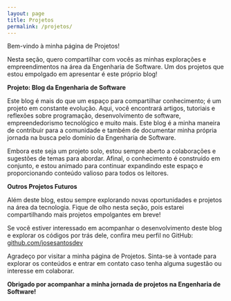 ```yaml
---
layout: page
title: Projetos
permalink: /projetos/
---
```


Bem-vindo à minha página de Projetos!

Nesta seção, quero compartilhar com vocês as minhas explorações e empreendimentos na área da Engenharia de Software. Um dos projetos que estou empolgado em apresentar é este próprio blog!

**Projeto: Blog da Engenharia de Software**

Este blog é mais do que um espaço para compartilhar conhecimento; é um projeto em constante evolução. Aqui, você encontrará artigos, tutoriais e reflexões sobre programação, desenvolvimento de software, empreendedorismo tecnológico e muito mais. Este blog é a minha maneira de contribuir para a comunidade e também de documentar minha própria jornada na busca pelo domínio da Engenharia de Software.

Embora este seja um projeto solo, estou sempre aberto a colaborações e sugestões de temas para abordar. Afinal, o conhecimento é construído em conjunto, e estou animado para continuar expandindo este espaço e proporcionando conteúdo valioso para todos os leitores.

**Outros Projetos Futuros**

Além deste blog, estou sempre explorando novas oportunidades e projetos na área da tecnologia. Fique de olho nesta seção, pois estarei compartilhando mais projetos empolgantes em breve!

Se você estiver interessado em acompanhar o desenvolvimento deste blog e explorar os códigos por trás dele, confira meu perfil no GitHub: [github.com/josesantosdev](https://github.com/josesantosdev)

Agradeço por visitar a minha página de Projetos. Sinta-se à vontade para explorar os conteúdos e entrar em contato caso tenha alguma sugestão ou interesse em colaborar.

**Obrigado por acompanhar a minha jornada de projetos na Engenharia de Software!**
